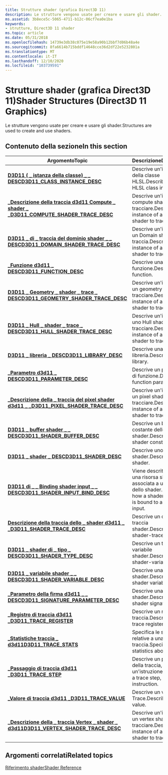 ```yaml
---
title: Strutture shader (grafica Direct3D 11)
description: Le strutture vengono usate per creare e usare gli shader.
ms.assetid: 3b8ece5c-5065-4711-b12c-06cf7ea0e1ba
keywords:
- strutture, Direct3D 11 shader
ms.topic: article
ms.date: 05/31/2018
ms.openlocfilehash: 14739e3db38c075e19e58a90b12bbf7d06b48a4e
ms.sourcegitcommit: 8fa6614b715bddf14648cce36d2df22e5232801a
ms.translationtype: MT
ms.contentlocale: it-IT
ms.lasthandoff: 12/10/2020
ms.locfileid: "103739591"
---
```

# <a name="shader-structures-direct3d-11-graphics"></a><span data-ttu-id="77be1-104">Strutture shader (grafica Direct3D 11)</span><span class="sxs-lookup"><span data-stu-id="77be1-104">Shader Structures (Direct3D 11 Graphics)</span></span>

<span data-ttu-id="77be1-105">Le strutture vengono usate per creare e usare gli shader.</span><span class="sxs-lookup"><span data-stu-id="77be1-105">Structures are used to create and use shaders.</span></span>


## <a name="in-this-section"></a><span data-ttu-id="77be1-106">Contenuto della sezione</span><span class="sxs-lookup"><span data-stu-id="77be1-106">In this section</span></span>



| <span data-ttu-id="77be1-107">Argomento</span><span class="sxs-lookup"><span data-stu-id="77be1-107">Topic</span></span>                                                                                       | <span data-ttu-id="77be1-108">Descrizione</span><span class="sxs-lookup"><span data-stu-id="77be1-108">Description</span></span>                                                            |
|---------------------------------------------------------------------------------------------|------------------------------------------------------------------------|
| [<span data-ttu-id="77be1-109">**D3D11 ( \_ istanza della classe) \_ \_ DESC**</span><span class="sxs-lookup"><span data-stu-id="77be1-109">**D3D11\_CLASS\_INSTANCE\_DESC**</span></span>](/windows/desktop/api/D3D11/ns-d3d11-d3d11_class_instance_desc)<br/>                | <span data-ttu-id="77be1-110">Descrive un'istanza della classe HLSL.</span><span class="sxs-lookup"><span data-stu-id="77be1-110">Describes an HLSL class instance.</span></span><br/>                           |
| [<span data-ttu-id="77be1-111">**\_Descrizione della traccia d3d11 Compute \_ shader \_ \_**</span><span class="sxs-lookup"><span data-stu-id="77be1-111">**D3D11\_COMPUTE\_SHADER\_TRACE\_DESC**</span></span>](/windows/desktop/api/D3D11ShaderTracing/ns-d3d11shadertracing-d3d11_compute_shader_trace_desc)<br/>   | <span data-ttu-id="77be1-112">Descrive un'istanza di compute shader da tracciare.</span><span class="sxs-lookup"><span data-stu-id="77be1-112">Describes an instance of a compute shader to trace.</span></span><br/>         |
| [<span data-ttu-id="77be1-113">**D3D11 \_ di \_ traccia del dominio shader \_ \_ DESC**</span><span class="sxs-lookup"><span data-stu-id="77be1-113">**D3D11\_DOMAIN\_SHADER\_TRACE\_DESC**</span></span>](/windows/desktop/api/D3D11ShaderTracing/ns-d3d11shadertracing-d3d11_domain_shader_trace_desc)<br/>     | <span data-ttu-id="77be1-114">Descrive un'istanza di un Domain shader per la traccia.</span><span class="sxs-lookup"><span data-stu-id="77be1-114">Describes an instance of a domain shader to trace.</span></span><br/>          |
| [<span data-ttu-id="77be1-115">**\_Funzione d3d11 \_ DESC**</span><span class="sxs-lookup"><span data-stu-id="77be1-115">**D3D11\_FUNCTION\_DESC**</span></span>](/windows/desktop/api/D3D11Shader/ns-d3d11shader-d3d11_function_desc)<br/>                             | <span data-ttu-id="77be1-116">Descrive una funzione.</span><span class="sxs-lookup"><span data-stu-id="77be1-116">Describes a function.</span></span><br/>                                       |
| [<span data-ttu-id="77be1-117">**D3D11 \_ Geometry \_ shader \_ trace \_ DESC**</span><span class="sxs-lookup"><span data-stu-id="77be1-117">**D3D11\_GEOMETRY\_SHADER\_TRACE\_DESC**</span></span>](/windows/desktop/api/D3D11ShaderTracing/ns-d3d11shadertracing-d3d11_geometry_shader_trace_desc)<br/> | <span data-ttu-id="77be1-118">Descrive un'istanza di un geometry shader da tracciare.</span><span class="sxs-lookup"><span data-stu-id="77be1-118">Describes an instance of a geometry shader to trace.</span></span><br/>        |
| [<span data-ttu-id="77be1-119">**D3D11 \_ Hull \_ shader \_ trace \_ DESC**</span><span class="sxs-lookup"><span data-stu-id="77be1-119">**D3D11\_HULL\_SHADER\_TRACE\_DESC**</span></span>](/windows/desktop/api/D3D11ShaderTracing/ns-d3d11shadertracing-d3d11_hull_shader_trace_desc)<br/>         | <span data-ttu-id="77be1-120">Descrive un'istanza di uno Hull shader da tracciare.</span><span class="sxs-lookup"><span data-stu-id="77be1-120">Describes an instance of a hull shader to trace.</span></span><br/>            |
| [<span data-ttu-id="77be1-121">**D3D11 \_ libreria \_ DESC**</span><span class="sxs-lookup"><span data-stu-id="77be1-121">**D3D11\_LIBRARY\_DESC**</span></span>](/windows/desktop/api/D3D11Shader/ns-d3d11shader-d3d11_library_desc)<br/>                               | <span data-ttu-id="77be1-122">Descrive una libreria.</span><span class="sxs-lookup"><span data-stu-id="77be1-122">Describes a library.</span></span><br/>                                        |
| [<span data-ttu-id="77be1-123">**\_Parametro d3d11 \_ DESC**</span><span class="sxs-lookup"><span data-stu-id="77be1-123">**D3D11\_PARAMETER\_DESC**</span></span>](/windows/desktop/api/D3D11Shader/ns-d3d11shader-d3d11_parameter_desc)<br/>                           | <span data-ttu-id="77be1-124">Descrive un parametro di funzione.</span><span class="sxs-lookup"><span data-stu-id="77be1-124">Describes a function parameter.</span></span> <br/>                            |
| [<span data-ttu-id="77be1-125">**\_Descrizione della \_ traccia del pixel shader d3d11 \_ \_**</span><span class="sxs-lookup"><span data-stu-id="77be1-125">**D3D11\_PIXEL\_SHADER\_TRACE\_DESC**</span></span>](/windows/desktop/api/D3D11ShaderTracing/ns-d3d11shadertracing-d3d11_pixel_shader_trace_desc)<br/>       | <span data-ttu-id="77be1-126">Descrive un'istanza di un pixel shader da tracciare.</span><span class="sxs-lookup"><span data-stu-id="77be1-126">Describes an instance of a pixel shader to trace.</span></span><br/>           |
| [<span data-ttu-id="77be1-127">**D3D11 \_ buffer shader \_ \_ DESC**</span><span class="sxs-lookup"><span data-stu-id="77be1-127">**D3D11\_SHADER\_BUFFER\_DESC**</span></span>](/windows/desktop/api/D3D11Shader/ns-d3d11shader-d3d11_shader_buffer_desc)<br/>                  | <span data-ttu-id="77be1-128">Descrive un buffer costante dello shader.</span><span class="sxs-lookup"><span data-stu-id="77be1-128">Describes a shader constant-buffer.</span></span><br/>                         |
| [<span data-ttu-id="77be1-129">**D3D11 \_ shader \_ DESC**</span><span class="sxs-lookup"><span data-stu-id="77be1-129">**D3D11\_SHADER\_DESC**</span></span>](/windows/desktop/api/D3D11Shader/ns-d3d11shader-d3d11_shader_desc)<br/>                                 | <span data-ttu-id="77be1-130">Descrive uno shader.</span><span class="sxs-lookup"><span data-stu-id="77be1-130">Describes a shader.</span></span><br/>                                         |
| [<span data-ttu-id="77be1-131">**D3D11 di \_ \_ Binding shader input \_ \_ DESC**</span><span class="sxs-lookup"><span data-stu-id="77be1-131">**D3D11\_SHADER\_INPUT\_BIND\_DESC**</span></span>](/windows/desktop/api/D3D11Shader/ns-d3d11shader-d3d11_shader_input_bind_desc)<br/>         | <span data-ttu-id="77be1-132">Viene descritto come una risorsa shader è associata a un input dello shader.</span><span class="sxs-lookup"><span data-stu-id="77be1-132">Describes how a shader resource is bound to a shader input.</span></span><br/> |
| [<span data-ttu-id="77be1-133">**Descrizione della traccia dello \_ shader d3d11 \_ \_**</span><span class="sxs-lookup"><span data-stu-id="77be1-133">**D3D11\_SHADER\_TRACE\_DESC**</span></span>](/windows/desktop/api/D3D11ShaderTracing/ns-d3d11shadertracing-d3d11_shader_trace_desc)<br/>                    | <span data-ttu-id="77be1-134">Descrive un oggetto traccia shader.</span><span class="sxs-lookup"><span data-stu-id="77be1-134">Describes a shader-trace object.</span></span><br/>                            |
| [<span data-ttu-id="77be1-135">**D3D11 \_ shader di \_ tipo \_ DESC**</span><span class="sxs-lookup"><span data-stu-id="77be1-135">**D3D11\_SHADER\_TYPE\_DESC**</span></span>](/windows/desktop/api/D3D11Shader/ns-d3d11shader-d3d11_shader_type_desc)<br/>                      | <span data-ttu-id="77be1-136">Descrive un tipo di variabile shader.</span><span class="sxs-lookup"><span data-stu-id="77be1-136">Describes a shader-variable type.</span></span><br/>                           |
| [<span data-ttu-id="77be1-137">**D3D11 \_ variabile shader \_ \_ DESC**</span><span class="sxs-lookup"><span data-stu-id="77be1-137">**D3D11\_SHADER\_VARIABLE\_DESC**</span></span>](/windows/desktop/api/D3D11Shader/ns-d3d11shader-d3d11_shader_variable_desc)<br/>              | <span data-ttu-id="77be1-138">Descrive una variabile shader.</span><span class="sxs-lookup"><span data-stu-id="77be1-138">Describes a shader variable.</span></span><br/>                                |
| [<span data-ttu-id="77be1-139">**\_Parametro della firma d3d11 \_ \_ DESC**</span><span class="sxs-lookup"><span data-stu-id="77be1-139">**D3D11\_SIGNATURE\_PARAMETER\_DESC**</span></span>](/windows/desktop/api/D3D11Shader/ns-d3d11shader-d3d11_signature_parameter_desc)<br/>      | <span data-ttu-id="77be1-140">Descrive una firma dello shader.</span><span class="sxs-lookup"><span data-stu-id="77be1-140">Describes a shader signature.</span></span><br/>                               |
| [<span data-ttu-id="77be1-141">**\_Registro di traccia d3d11 \_**</span><span class="sxs-lookup"><span data-stu-id="77be1-141">**D3D11\_TRACE\_REGISTER**</span></span>](/windows/desktop/api/D3D11ShaderTracing/ns-d3d11shadertracing-d3d11_trace_register)<br/>                           | <span data-ttu-id="77be1-142">Descrive un registro di traccia.</span><span class="sxs-lookup"><span data-stu-id="77be1-142">Describes a trace register.</span></span><br/>                                 |
| [<span data-ttu-id="77be1-143">**\_Statistiche traccia \_ d3d11**</span><span class="sxs-lookup"><span data-stu-id="77be1-143">**D3D11\_TRACE\_STATS**</span></span>](/windows/desktop/api/D3D11ShaderTracing/ns-d3d11shadertracing-d3d11_trace_stats)<br/>                                 | <span data-ttu-id="77be1-144">Specifica le statistiche relative a una traccia.</span><span class="sxs-lookup"><span data-stu-id="77be1-144">Specifies statistics about a trace.</span></span><br/>                         |
| [<span data-ttu-id="77be1-145">**\_Passaggio di traccia d3d11 \_**</span><span class="sxs-lookup"><span data-stu-id="77be1-145">**D3D11\_TRACE\_STEP**</span></span>](/windows/desktop/api/D3D11ShaderTracing/ns-d3d11shadertracing-d3d11_trace_step)<br/>                                   | <span data-ttu-id="77be1-146">Descrive un passaggio della traccia, che è un'istruzione.</span><span class="sxs-lookup"><span data-stu-id="77be1-146">Describes a trace step, which is an instruction.</span></span><br/>            |
| [<span data-ttu-id="77be1-147">**\_Valore di traccia d3d11 \_**</span><span class="sxs-lookup"><span data-stu-id="77be1-147">**D3D11\_TRACE\_VALUE**</span></span>](/windows/desktop/api/D3D11ShaderTracing/ns-d3d11shadertracing-d3d11_trace_value)<br/>                                 | <span data-ttu-id="77be1-148">Descrive un valore Trace.</span><span class="sxs-lookup"><span data-stu-id="77be1-148">Describes a trace value.</span></span><br/>                                    |
| [<span data-ttu-id="77be1-149">**\_Descrizione della \_ traccia Vertex \_ shader \_ d3d11**</span><span class="sxs-lookup"><span data-stu-id="77be1-149">**D3D11\_VERTEX\_SHADER\_TRACE\_DESC**</span></span>](/windows/desktop/api/D3D11ShaderTracing/ns-d3d11shadertracing-d3d11_vertex_shader_trace_desc)<br/>     | <span data-ttu-id="77be1-150">Descrive un'istanza di un vertex shader da tracciare.</span><span class="sxs-lookup"><span data-stu-id="77be1-150">Describes an instance of a vertex shader to trace.</span></span><br/>          |



 

## <a name="related-topics"></a><span data-ttu-id="77be1-151">Argomenti correlati</span><span class="sxs-lookup"><span data-stu-id="77be1-151">Related topics</span></span>

<dl> <dt>

[<span data-ttu-id="77be1-152">Riferimento shader</span><span class="sxs-lookup"><span data-stu-id="77be1-152">Shader Reference</span></span>](d3d11-graphics-reference-d3d11-shader.md)
</dt> </dl>

 

 





